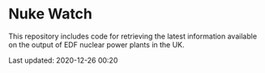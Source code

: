# Nuke Watch

This repository includes code for retrieving the latest information available on the output of EDF nuclear power plants in the UK.

Last updated: 2020-12-26 00:20